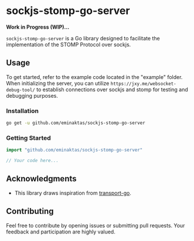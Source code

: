 # sockjs-stomp-go-server

**Work in Progress (WIP)...**

`sockjs-stomp-go-server` is a Go library designed to facilitate the implementation of the STOMP Protocol over sockjs.

## Usage

To get started, refer to the example code located in the "example" folder. When initializing the server, you can utilize `https://jxy.me/websocket-debug-tool/` to establish connections over sockjs and stomp for testing and debugging purposes.

### Installation

```bash
go get -u github.com/eminaktas/sockjs-stomp-go-server
```

### Getting Started

```go
import "github.com/eminaktas/sockjs-stomp-go-server"

// Your code here...
```

## Acknowledgments

- This library draws inspiration from [transport-go](https://github.com/vmware/transport-go).

## Contributing

Feel free to contribute by opening issues or submitting pull requests. Your feedback and participation are highly valued.
